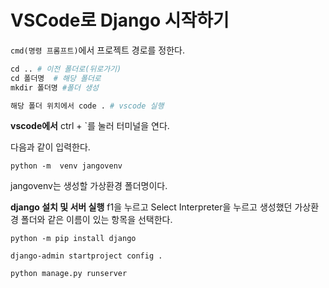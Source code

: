# VSCode로 Django 시작하기
`cmd(명령 프롬프트)`에서 프로젝트 경로를 정한다.
```python
cd .. #	이전 폴더로(뒤로가기)
cd 폴더명	# 해당 폴더로
mkdir 폴더명 #폴더 생성

해당 폴더 위치에서 code . # vscode 실행
```

**vscode에서**
ctrl + `를 눌러 터미널을 연다.

다음과 같이 입력한다.  

`python -m  venv jangovenv`

jangovenv는 생성할 가상환경 폴더명이다.

**django 설치 및 서버 실행**
f1을 누르고 Select Interpreter을 누르고 생성했던 가상환경 폴더와 같은 이름이 있는 항목을 선택한다.
</br>

`python -m pip install django`

`django-admin startproject config .`

`python manage.py runserver`